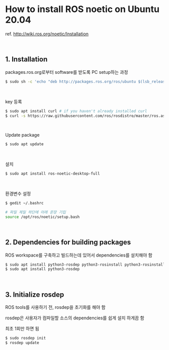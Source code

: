 # How to install ROS noetic on Ubuntu 20.04

ref. http://wiki.ros.org/noetic/Installation

<br/>

## 1. Installation

packages.ros.org로부터 software를 받도록 PC setup하는 과정

~~~bash
$ sudo sh -c 'echo "deb http://packages.ros.org/ros/ubuntu $(lsb_release -sc) main" > /etc/apt/sources.list.d/ros-latest.list'
~~~

<br/>

key 등록

~~~bash
$ sudo apt install curl # if you haven't already installed curl
$ curl -s https://raw.githubusercontent.com/ros/rosdistro/master/ros.asc | sudo apt-key add -
~~~

<br/>

Update package

~~~bash
$ sudo apt update
~~~

<br/>

설치

~~~bash
$ sudo apt install ros-noetic-desktop-full
~~~

<br/>

환경변수 설정

~~~bash
$ gedit ~/.bashrc

# 파일 제일 하단에 아래 문장 기입
source /opt/ros/noetic/setup.bash
~~~

<br/>

## 2. Dependencies for building packages

ROS workspace를 구축하고 빌드하는데 있어서 dependencies를 설치해야 함

~~~bash
$ sudo apt install python3-rosdep python3-rosinstall python3-rosinstall-generator python3-wstool build-essential
$ sudo apt install python3-rosdep
~~~

<br/>

## 3.  Initialize rosdep

ROS tools를 사용하기 전, rosdep을 초기화를 해야 함

rosdep은 사용자가 컴파일할 소스의 dependencies를 쉽게 설치 하게끔 함

최초 1회만 하면 됨

~~~bash
$ sudo rosdep init
$ rosdep update
~~~

